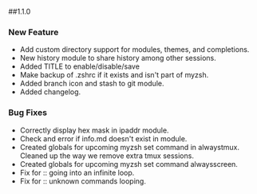 ##1.1.0
### New Feature 
* Add custom directory support for modules, themes, and completions. 
* New history module to share history among other sessions.
* Added TITLE to enable/disable/save
* Make backup of .zshrc if it exists and isn't part of myzsh.
* Added branch icon and stash to git module.
* Added changelog.

### Bug Fixes
* Correctly display hex mask in ipaddr module. 
* Check and error if info.md doesn't exist in module.
* Created globals for upcoming myzsh set command in alwaystmux. Cleaned up the way we remove extra tmux sessions.
* Created globals for upcoming myzsh set command alwaysscreen.
* Fix for :: going into an infinite loop.
* Fix for :: unknown commands looping.

<!---
Kind of used this line
`git log 1.0.0.. --pretty=format:'[%h](http://github.com/brimstone/myzsh/commit/%H) - %s' --reverse`
-->

